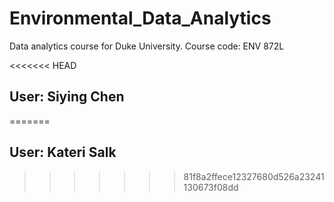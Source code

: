 # Environmental_Data_Analytics
Data analytics course for Duke University. Course code: ENV 872L

<<<<<<< HEAD
## User: Siying Chen
=======
## User: Kateri Salk
>>>>>>> 81f8a2ffece12327680d526a23241130673f08dd
